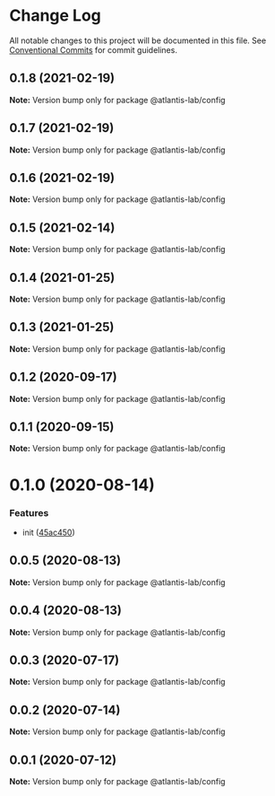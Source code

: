 # Change Log

All notable changes to this project will be documented in this file.
See [Conventional Commits](https://conventionalcommits.org) for commit guidelines.

## 0.1.8 (2021-02-19)

**Note:** Version bump only for package @atlantis-lab/config





## 0.1.7 (2021-02-19)

**Note:** Version bump only for package @atlantis-lab/config





## 0.1.6 (2021-02-19)

**Note:** Version bump only for package @atlantis-lab/config





## 0.1.5 (2021-02-14)

**Note:** Version bump only for package @atlantis-lab/config





## 0.1.4 (2021-01-25)

**Note:** Version bump only for package @atlantis-lab/config





## 0.1.3 (2021-01-25)

**Note:** Version bump only for package @atlantis-lab/config





## 0.1.2 (2020-09-17)

**Note:** Version bump only for package @atlantis-lab/config





## 0.1.1 (2020-09-15)

**Note:** Version bump only for package @atlantis-lab/config





# 0.1.0 (2020-08-14)


### Features

* init ([45ac450](https://github.com/Atlantis-Lab/config/commit/45ac45015059dbd7f70b29e4b324fc7a06b315c7))





## 0.0.5 (2020-08-13)

**Note:** Version bump only for package @atlantis-lab/config





## 0.0.4 (2020-08-13)

**Note:** Version bump only for package @atlantis-lab/config





## 0.0.3 (2020-07-17)

**Note:** Version bump only for package @atlantis-lab/config





## 0.0.2 (2020-07-14)

**Note:** Version bump only for package @atlantis-lab/config





## 0.0.1 (2020-07-12)

**Note:** Version bump only for package @atlantis-lab/config
